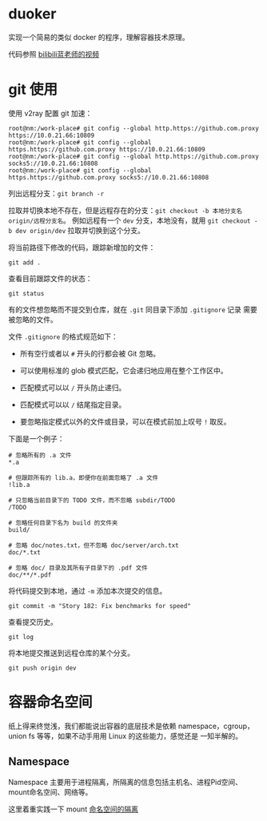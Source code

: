 # duoker
实现一个简易的类似 docker 的程序，理解容器技术原理。

代码参照 [bilibili蓝老师的视频](https://space.bilibili.com/274721678/channel/collectiondetail?sid=70487)

# git 使用

使用 v2ray 配置 git 加速：

```shell
root@nm:/work-place# git config --global http.https://github.com.proxy https://10.0.21.66:10809
root@nm:/work-place# git config --global https.https://github.com.proxy https://10.0.21.66:10809
root@nm:/work-place# git config --global http.https://github.com.proxy socks5://10.0.21.66:10808
root@nm:/work-place# git config --global https.https://github.com.proxy socks5://10.0.21.66:10808
```

列出远程分支：`git branch -r`

拉取并切换本地不存在，但是远程存在的分支：`git checkout -b 本地分支名 origin/远程分支名`。
例如远程有一个 `dev` 分支，本地没有，就用 `git checkout -b dev origin/dev` 拉取并切换到这个分支。

将当前路径下修改的代码，跟踪新增加的文件：

```shell
git add .
```

查看目前跟踪文件的状态：

```shell
git status
```

有的文件想忽略而不提交到仓库，就在 `.git` 同目录下添加 `.gitignore` 记录
需要被忽略的文件。

文件 `.gitignore` 的格式规范如下：

- 所有空行或者以 `#` 开头的行都会被 Git 忽略。

- 可以使用标准的 glob 模式匹配，它会递归地应用在整个工作区中。

- 匹配模式可以以 `/` 开头防止递归。

- 匹配模式可以以 `/` 结尾指定目录。

- 要忽略指定模式以外的文件或目录，可以在模式前加上叹号 `!` 取反。

下面是一个例子：

```gitignore
# 忽略所有的 .a 文件
*.a

# 但跟踪所有的 lib.a，即便你在前面忽略了 .a 文件
!lib.a

# 只忽略当前目录下的 TODO 文件，而不忽略 subdir/TODO
/TODO

# 忽略任何目录下名为 build 的文件夹
build/

# 忽略 doc/notes.txt，但不忽略 doc/server/arch.txt
doc/*.txt

# 忽略 doc/ 目录及其所有子目录下的 .pdf 文件
doc/**/*.pdf
```
将代码提交到本地，通过 `-m` 添加本次提交的信息。

```shell
git commit -m "Story 182: Fix benchmarks for speed"
```

查看提交历史。

```shell
git log
```

将本地提交推送到远程仓库的某个分支。

```shell
git push origin dev
```

# 容器命名空间

纸上得来终觉浅，我们都能说出容器的底层技术是依赖 namespace，cgroup，union fs 等等，如果不动手用用 Linux 的这些能力，感觉还是
一知半解的。

## Namespace

Namespace 主要用于进程隔离，所隔离的信息包括主机名、进程Pid空间、mount命名空间、网络等。

这里着重实践一下 mount [命名空间的隔离](https://mp.weixin.qq.com/s?__biz=MzU3NjY5MjY2Ng==&mid=2247486468&idx=1&sn=5e2e537115146348d7bc137ddf4a31ff&chksm=fd1144d1ca66cdc771294afd20f6324c9c49214042362aa622e5809c0c8f9f834aeca4a50bcb&scene=178&cur_album_id=2810774774825123840#rd)




